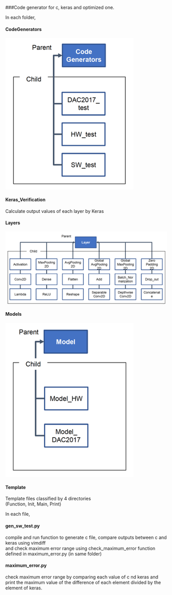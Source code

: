 ###Code generator for c, keras and optimized one.  


In each folder, 

#### CodeGenerators  

<img src="../image/codegene.jpeg" width="400">

#### Keras_Verification  

Calculate output values of each layer by Keras

#### Layers  

![layer](../image/layer.jpeg)  

#### Models  

<img src="../image/model.jpeg" width="400">

#### Template  

Template files classified by 4 directories  
(Function, Init, Main, Print)

In each file,  

#### gen_sw_test.py  
compile and run function to generate c file, compare outputs between c and keras using vimdiff  
and check maximum error range using check_maximum_error function defined in maximum_error.py (in same folder)  

#### maximum_error.py  
check maximum error range by comparing each value of c nd keras and  
print the maximum value of the difference of each element divided by the element of keras.  
